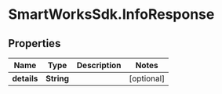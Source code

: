# SmartWorksSdk.InfoResponse

## Properties

Name | Type | Description | Notes
------------ | ------------- | ------------- | -------------
**details** | **String** |  | [optional] 


